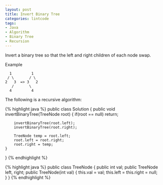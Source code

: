 ```yaml
---
layout: post
title: Invert Binary Tree
categories: lintcode
tags:
- Java
- Algorithm
- Binary Tree
- Recursion
---
```


Invert a binary tree so that the left and right children of each node swap.

Example

```
  1         1
 / \       / \
2   3  => 3   2
   /       \
  4         4
```

The following is a recursive algorithm:

{% highlight java %}
public class Solution {
    public void invertBinaryTree(TreeNode root) {
        if(root == null)
            return;
        
        invertBinaryTree(root.left);
        invertBinaryTree(root.right);
        
        TreeNode temp = root.left;
        root.left = root.right;
        root.right = temp;
    }
}
{% endhighlight %}

{% highlight java %}
public class TreeNode {
    public int val;
    public TreeNode left, right;
    public TreeNode(int val) {
        this.val = val;
        this.left = this.right = null;
    }
}
{% endhighlight %}